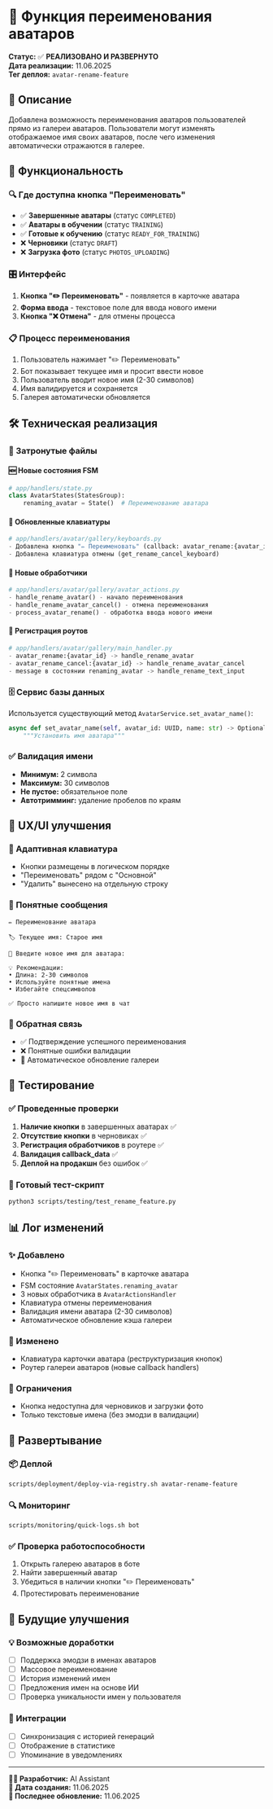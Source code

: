 # 🔄 Функция переименования аватаров

**Статус:** ✅ **РЕАЛИЗОВАНО И РАЗВЕРНУТО**  
**Дата реализации:** 11.06.2025  
**Тег деплоя:** `avatar-rename-feature`

## 📝 Описание

Добавлена возможность переименования аватаров пользователей прямо из галереи аватаров. Пользователи могут изменять отображаемое имя своих аватаров, после чего изменения автоматически отражаются в галерее.

## 🎯 Функциональность

### 🔍 Где доступна кнопка "Переименовать"
- ✅ **Завершенные аватары** (статус `COMPLETED`)
- ✅ **Аватары в обучении** (статус `TRAINING`)  
- ✅ **Готовые к обучению** (статус `READY_FOR_TRAINING`)
- ❌ **Черновики** (статус `DRAFT`)
- ❌ **Загрузка фото** (статус `PHOTOS_UPLOADING`)

### 🎛️ Интерфейс
1. **Кнопка "✏️ Переименовать"** - появляется в карточке аватара
2. **Форма ввода** - текстовое поле для ввода нового имени
3. **Кнопка "❌ Отмена"** - для отмены процесса

### 📋 Процесс переименования
1. Пользователь нажимает "✏️ Переименовать"
2. Бот показывает текущее имя и просит ввести новое
3. Пользователь вводит новое имя (2-30 символов)
4. Имя валидируется и сохраняется
5. Галерея автоматически обновляется

## 🛠️ Техническая реализация

### 📁 Затронутые файлы

#### 🆕 Новые состояния FSM
```python
# app/handlers/state.py
class AvatarStates(StatesGroup):
    renaming_avatar = State()  # Переименование аватара
```

#### 🔄 Обновленные клавиатуры
```python
# app/handlers/avatar/gallery/keyboards.py
- Добавлена кнопка "✏️ Переименовать" (callback: avatar_rename:{avatar_id})
- Добавлена клавиатура отмены (get_rename_cancel_keyboard)
```

#### 🚀 Новые обработчики
```python
# app/handlers/avatar/gallery/avatar_actions.py
- handle_rename_avatar() - начало переименования
- handle_rename_avatar_cancel() - отмена переименования
- process_avatar_rename() - обработка ввода нового имени
```

#### 🔗 Регистрация роутов
```python
# app/handlers/avatar/gallery/main_handler.py
- avatar_rename:{avatar_id} -> handle_rename_avatar
- avatar_rename_cancel:{avatar_id} -> handle_rename_avatar_cancel
- message в состоянии renaming_avatar -> handle_rename_text_input
```

### 🗄️ Сервис базы данных
Используется существующий метод `AvatarService.set_avatar_name()`:
```python
async def set_avatar_name(self, avatar_id: UUID, name: str) -> Optional[Avatar]:
    """Установить имя аватара"""
```

### ✅ Валидация имени
- **Минимум:** 2 символа
- **Максимум:** 30 символов  
- **Не пустое:** обязательное поле
- **Автотримминг:** удаление пробелов по краям

## 🎨 UX/UI улучшения

### 📱 Адаптивная клавиатура
- Кнопки размещены в логическом порядке
- "Переименовать" рядом с "Основной" 
- "Удалить" вынесено на отдельную строку

### 💬 Понятные сообщения
```
✏️ Переименование аватара

🏷️ Текущее имя: Старое имя

📝 Введите новое имя для аватара:

💡 Рекомендации:
• Длина: 2-30 символов
• Используйте понятные имена
• Избегайте спецсимволов

✅ Просто напишите новое имя в чат
```

### 🔄 Обратная связь
- ✅ Подтверждение успешного переименования
- ❌ Понятные ошибки валидации
- 🔄 Автоматическое обновление галереи

## 🧪 Тестирование

### ✅ Проведенные проверки
1. **Наличие кнопки** в завершенных аватарах ✅
2. **Отсутствие кнопки** в черновиках ✅ 
3. **Регистрация обработчиков** в роутере ✅
4. **Валидация callback_data** ✅
5. **Деплой на продакшн** без ошибок ✅

### 🔧 Готовый тест-скрипт
```bash
python3 scripts/testing/test_rename_feature.py
```

## 📊 Лог изменений

### ✨ Добавлено
- Кнопка "✏️ Переименовать" в карточке аватара
- FSM состояние `AvatarStates.renaming_avatar`
- 3 новых обработчика в `AvatarActionsHandler`
- Клавиатура отмены переименования
- Валидация имени аватара (2-30 символов)
- Автоматическое обновление кэша галереи

### 🔄 Изменено
- Клавиатура карточки аватара (реструктуризация кнопок)
- Роутер галереи аватаров (новые callback handlers)

### 🚫 Ограничения
- Кнопка недоступна для черновиков и загрузки фото
- Только текстовые имена (без эмодзи в валидации)

## 🚀 Развертывание

### 📦 Деплой
```bash
scripts/deployment/deploy-via-registry.sh avatar-rename-feature
```

### 🔍 Мониторинг
```bash
scripts/monitoring/quick-logs.sh bot
```

### ✅ Проверка работоспособности
1. Открыть галерею аватаров в боте
2. Найти завершенный аватар
3. Убедиться в наличии кнопки "✏️ Переименовать"
4. Протестировать переименование

## 🔮 Будущие улучшения

### 💡 Возможные доработки
- [ ] Поддержка эмодзи в именах аватаров
- [ ] Массовое переименование
- [ ] История изменений имен
- [ ] Предложения имен на основе ИИ
- [ ] Проверка уникальности имен у пользователя

### 🎯 Интеграции
- [ ] Синхронизация с историей генераций
- [ ] Отображение в статистике
- [ ] Упоминание в уведомлениях

---

**👨‍💻 Разработчик:** AI Assistant  
**📅 Дата создания:** 11.06.2025  
**🔄 Последнее обновление:** 11.06.2025 